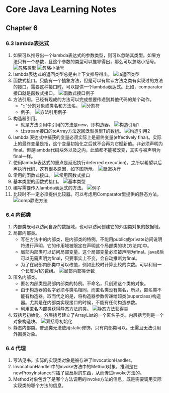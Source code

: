 # Core Java Learning Notes

## Chapter 6

### 6.3 lambda表达式
1. 如果可以推导出一个lambda表达式的参数类型，则可以忽略其类型。如果方法只有一个参数，且这个参数的类型可以推导得出，那么可以忽略小括号。
![忽略类型](https://ws1.sinaimg.cn/large/e2989da6ly1fsn7uo79baj20ct021aab.jpg)
![忽略小括号](https://ws1.sinaimg.cn/large/e2989da6ly1fsn7vr9h2jj20ed01wq3a.jpg)
2. lambda表达式的返回类型总是由上下文推导得出。
![la返回类型](https://ws1.sinaimg.cn/large/e2989da6ly1fsn7wqo26lj20do00t0sr.jpg)
3. 函数式接口。只能有一个抽象方法，但是可以有默认方法之类有实现过的方法的接口。需要这种接口时，可以提供一个lambda表达式。比如，comparator接口就是函数式接口。
![函数式接口例子](https://ws1.sinaimg.cn/large/e2989da6ly1fsn8pnab5fj20by01dglo.jpg)
4. 方法引用。已经有现成的方法可以完成想要传递到其他代码的某个动作。
    - "::"分割对象或类名和方法名。
    ![分割符](https://ws1.sinaimg.cn/large/e2989da6ly1fsnhglu9wwj207502s3yp.jpg)
    - 例子。
    ![方法引用例子](https://ws1.sinaimg.cn/large/e2989da6ly1fsnkhvrxpgj20q402t75h.jpg)
5. 构造器引用。
    - 就是方法引用中引用的方法是new，即构造器。
    ![构造引用1](https://ws1.sinaimg.cn/large/e2989da6ly1fsnodualkxj20c90210t3.jpg)
    - 让stream接口的toArray方法返回泛型类型T的数组。
    ![构造引用2](https://ws1.sinaimg.cn/large/e2989da6ly1fsnoid4j88j20a400rjrc.jpg)
6. lambda 表达式中捕获的变量必须实际上是最终变量(effectively final)。实际上的最终变量是指，这个变量初始化之后就不会再为它赋新值。非必须声明为final。但是lambda代码块外以及之内，此值都不能被改变，其实与被声明为final一样。
7. 使用lambda表达式的重点是延迟执行deferred execution)。之所以希望以后再执行代码，这有很多原因，如下图所示。
![延迟执行](https://ws1.sinaimg.cn/large/e2989da6ly1fsnoulxu4dj20jy04pq4h.jpg)
8. 常用的函数式接口。
![常用函数式接口](https://ws1.sinaimg.cn/large/e2989da6ly1fsnp3ycgh3j20pq0bd0y9.jpg)
9. 基本类型的函数式接口。
![基本类型](https://ws1.sinaimg.cn/large/e2989da6ly1fsnp62z80lj20nf0bhwig.jpg)
10. 编写需要传入lambda表达式的方法。
![例子](https://ws1.sinaimg.cn/large/e2989da6ly1fsnp7uk0qrj20cw04u74x.jpg)
11. 比较时不一定必须提供比较器。可以考虑用Comparator里提供的静态方法。
![comp静态方法](https://ws1.sinaimg.cn/large/e2989da6ly1fsnpm6219oj209e01xq35.jpg)

### 6.4 内部类
1. 内部类既可以访问自身的数据域，也可以访问创建它的外围类对象的数据域。
2. 局部内部类。
    - 写在方法中的内部类，是内部类的特例。不能用public或private访问说明符进行声明。它的作用域被限定在声明这个局部类的块(方法内)中。
    - 局部内部类可以访问局部变量。这个局部变量必须被声明为final。java8后可以无需声明为final，只要事实上不变，会自动推断为final。
    - 为了在局部内部类中可以改值，例如比较时计算比较的次数。可以利用一个长度为1的数组。
    ![局部内部类计数](https://ws1.sinaimg.cn/large/e2989da6ly1fsvbqg015cj208y06bt9a.jpg)
3. 匿名内部类。
    - 匿名内部类是局部内部类的特例。不命名，只创建这个类的对象。
    - 由于构造器的名字必须与类名相同，而匿名类没有类名，所以，匿名类不能有构造器。取而代之的是，将构造器参数传递给超类(superclass)构造器。尤其是在内部类实现接口的时候，不能有任何构造参数。
    - 利用匿名内部类获得静态方法的类。
    ![静态方法获得类](https://ws1.sinaimg.cn/large/e2989da6ly1fsvdaw79igj20g100qglp.jpg)
4. 双括号初始化。外层括号建立了ArrayList的一个匿名子类。内层括号则是一个对象构造块。
![双括号初始化](https://ws1.sinaimg.cn/large/e2989da6ly1fsvdhzg315j20dq00wdfw.jpg)
5. 静态内部类。普通类无法使用static修饰，只有内部类可以。无需且无法引用外围类对象。

### 6.4 代理
1. 写法见书。实际的实现类对象是被存进了InvocationHandler。
2. InvocationHandler中的invoke方法中的Method对象，推测是在newProxyInstance时插了些反射的东西，从而传进invoke方法的。
3. Method对象包含了是哪个方法调用的invoke方法的信息，既是需要调用实际实现类的哪个方法的信息。
